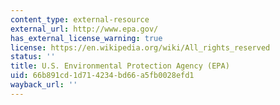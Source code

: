 ```yaml
---
content_type: external-resource
external_url: http://www.epa.gov/
has_external_license_warning: true
license: https://en.wikipedia.org/wiki/All_rights_reserved
status: ''
title: U.S. Environmental Protection Agency (EPA)
uid: 66b891cd-1d71-4234-bd66-a5fb0028efd1
wayback_url: ''
---
```

